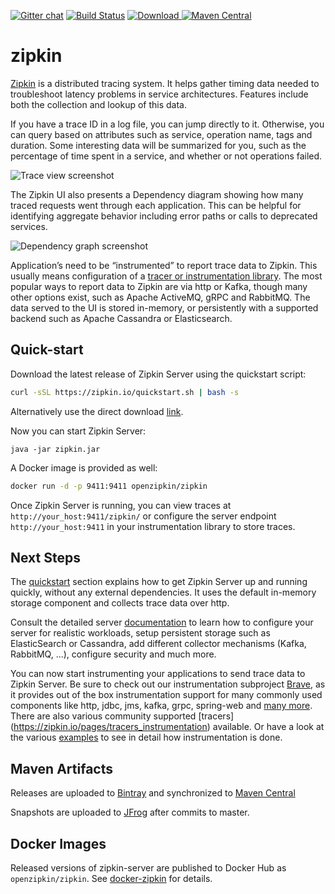 [![Gitter chat](https://img.shields.io/badge/gitter-join%20chat%20%E2%86%92-brightgreen.svg)](https://gitter.im/openzipkin/zipkin)
[![Build Status](https://travis-ci.org/openzipkin/zipkin.svg?branch=master)](https://travis-ci.org/openzipkin/zipkin) [![Download](https://api.bintray.com/packages/openzipkin/maven/zipkin/images/download.svg) ](https://bintray.com/openzipkin/maven/zipkin/_latestVersion)
[![Maven Central](https://img.shields.io/maven-central/v/io.zipkin/zipkin-server.svg)](https://search.maven.org/search?q=g:io.zipkin%20AND%20a:zipkin-server)

# zipkin
[Zipkin](https://zipkin.io) is a distributed tracing system. It helps gather
timing data needed to troubleshoot latency problems in service architectures.
Features include both the collection and lookup of this data.

If you have a trace ID in a log file, you can jump directly to it. Otherwise,
you can query based on attributes such as service, operation name, tags and
duration. Some interesting data will be summarized for you, such as the
percentage of time spent in a service, and whether or not operations failed.

<img src="https://zipkin.io/public/img/web-screenshot.png" alt="Trace view screenshot" />

The Zipkin UI also presents a Dependency diagram showing how many traced
requests went through each application. This can be helpful for identifying
aggregate behavior including error paths or calls to deprecated services.

<img src="https://zipkin.io/public/img/dependency-graph.png" alt="Dependency graph screenshot" />

Application’s need to be “instrumented” to report trace data to Zipkin. This
usually means configuration of a [tracer or instrumentation library](https://zipkin.io/pages/tracers_instrumentation.html). The most
popular ways to report data to Zipkin are via http or Kafka, though many other
options exist, such as Apache ActiveMQ, gRPC and RabbitMQ. The data served to
the UI is stored in-memory, or persistently with a supported backend such as
Apache Cassandra or Elasticsearch.

## Quick-start
Download the latest release of Zipkin Server using the quickstart script:
```bash
curl -sSL https://zipkin.io/quickstart.sh | bash -s
```
Alternatively use the direct download [link](https://search.maven.org/remote_content?g=io.zipkin&a=zipkin-server&v=LATEST&c=exec).

Now you can start Zipkin Server:
```
java -jar zipkin.jar
```
A Docker image is provided as well:
```bash
docker run -d -p 9411:9411 openzipkin/zipkin
```

Once Zipkin Server is running, you can view traces at `http://your_host:9411/zipkin/` or configure the server endpoint `http://your_host:9411` in your instrumentation library to store traces.

## Next Steps
The [quickstart](#quick-start) section explains how to get Zipkin Server up and running quickly, without any external dependencies. It uses the default in-memory storage component and collects trace data over http. 

Consult the detailed server [documentation](zipkin-server) to learn how to configure your server for realistic workloads, setup persistent storage such as ElasticSearch or Cassandra, add different collector mechanisms (Kafka, RabbitMQ, ...), configure security and much more.

You can now start instrumenting your applications to send trace data to Zipkin Server. Be sure to check out our instrumentation subproject [Brave](https://github.com/openzipkin/brave/), as it provides out of the box instrumentation support for many commonly used components like http, jdbc, jms, kafka, grpc, spring-web and [many more](https://github.com/openzipkin/brave/tree/master/instrumentation). There are also various community supported [tracers] (https://zipkin.io/pages/tracers_instrumentation) available. Or have a look at the various [examples](https://github.com/openzipkin?utf8=%E2%9C%93&q=example) to see in detail how instrumentation is done.

## Maven Artifacts 
Releases are uploaded to [Bintray](https://bintray.com/openzipkin/maven/zipkin) and synchronized to [Maven Central](https://search.maven.org/#search%7Cga%7C1%7Cg%3A%22io.zipkin%22)

Snapshots are uploaded to [JFrog](https://oss.jfrog.org/artifactory/oss-snapshot-local) after commits to master.
## Docker Images
Released versions of zipkin-server are published to Docker Hub as `openzipkin/zipkin`.
See [docker-zipkin](https://github.com/openzipkin/docker-zipkin) for details.
